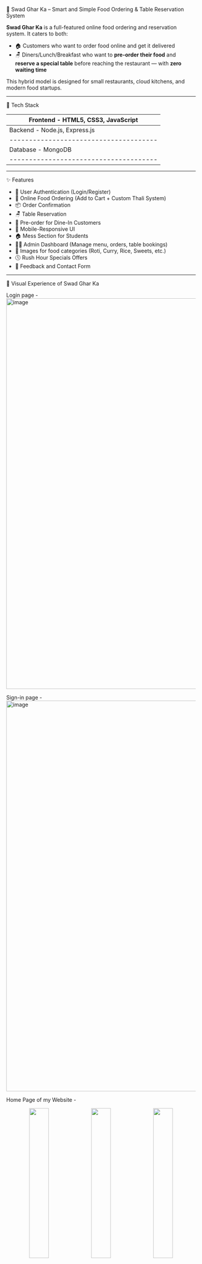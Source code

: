 🍲 Swad Ghar Ka – Smart and Simple Food Ordering & Table Reservation System

**Swad Ghar Ka** is a full-featured online food ordering and reservation system. It caters to both:
- 🏠 Customers who want to order food online and get it delivered
- 🪑 Diners/Lunch/Breakfast who want to **pre-order their food** and **reserve a special table** before reaching the restaurant — with **zero waiting time**

This hybrid model is designed for small restaurants, cloud kitchens, and modern food startups.

---

🔧 Tech Stack

| Frontend - HTML5, CSS3, JavaScript
|--------------------------------------|
| Backend -  Node.js, Express.js 
|--------------------------------------|
| Database - MongoDB 
|--------------------------------------|

---

✨ Features

- 👥 User Authentication (Login/Register)
- 🛒 Online Food Ordering (Add to Cart + Custom Thali System)
- 📦 Order Confirmation
- 🪑 Table Reservation 
- 📝 Pre-order for Dine-In Customers
- 📱 Mobile-Responsive UI
- 🏠 Mess Section for Students 
- 👨‍🍳 Admin Dashboard (Manage menu, orders, table bookings)
- 📸 Images for food categories (Roti, Curry, Rice, Sweets, etc.)
- 🕔 Rush Hour Specials Offers  
- 💬 Feedback and Contact Form

---

📸 Visual Experience of Swad Ghar Ka

Login page - 
<img width="1889" height="1040" alt="image" src="https://github.com/user-attachments/assets/fa928cbc-7a8b-4137-894b-272fa046991b" />

Sign-in page - 
<img width="1907" height="1040" alt="image" src="https://github.com/user-attachments/assets/095f2b2c-5f96-4437-80f9-9b7eee0e257f" />

Home Page of my Website - 
<p align="center">
  <img src="https://github.com/user-attachments/assets/1f80632f-63d8-4fd1-bc28-a3c43ca59cdd" width="32%" />
  <img src="https://github.com/user-attachments/assets/b6ca2af8-ba9f-4dcd-a68f-26692139d30a" width="32%" />
  <img src="https://github.com/user-attachments/assets/a22a6b2c-fc0f-4ea8-90bf-af0d3ff32a28" width="32%" />
</p>
<p align="center">
  <img src="https://github.com/user-attachments/assets/2bb9fae6-c0ed-459d-b375-1eb8eb4b761e" width="48%" />
  <img src="https://github.com/user-attachments/assets/6beac008-865d-4b50-ad7e-a6b5455f77f1" width="48%" />
</p>






Customizable Thali - 
<img width="1885" height="1051" alt="image" src="https://github.com/user-attachments/assets/068946ca-1a42-4cff-96d7-358eb32d4288" />

Rush Hours and Spin and Win section - 
<img width="1873" height="1036" alt="image" src="https://github.com/user-attachments/assets/b73cd686-500f-4449-928a-be7d2db12822" />

Cart - Section -
<p align="center">
  <img src="https://github.com/user-attachments/assets/33c56fc4-c09c-488a-b8ec-f455bbe003c8" width="47%" />
  <img src="https://github.com/user-attachments/assets/059f452f-e39d-4275-bd4a-4410d1f236d1" width="47%" />
</p>

**Table Selection** - 
<img width="1886" height="1043" alt="image" src="https://github.com/user-attachments/assets/0c5f9fe4-1fa1-4090-9be0-d626b8a2563f" />

Mess Section - 
<img width="1917" height="991" alt="image" src="https://github.com/user-attachments/assets/b428122d-3b06-4c9e-8391-1d005c55dd7c" />

About & Contact Section - 
<p align="center">
  <img src="https://github.com/user-attachments/assets/78cac523-0d2b-4ea6-90c7-da2cdce14d9d" width="47%" />
  <img src="https://github.com/user-attachments/assets/d1b630dd-2972-4879-85b0-15eb6ea5c7f5" width="47%" />
</p>

Review Section - 
<img width="1888" height="1032" alt="image" src="https://github.com/user-attachments/assets/6021f513-85f0-4174-9022-9b77f8ccd641" />




















